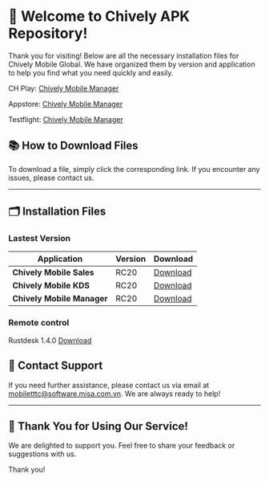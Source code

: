 # 🎉 **Welcome to Chively APK Repository!**

Thank you for visiting! Below are all the necessary installation files for Chively Mobile Global. We have organized them by version and application to help you find what you need quickly and easily.

CH Play:
[Chively Mobile Manager](https://play.google.com/store/apps/details?id=vn.com.misa.chivelymanagerus)

Appstore:
[Chively Mobile Manager](https://apps.apple.com/vn/app/chively-manager/id6747693976)

Testflight:
[Chively Mobile Manager](https://testflight.apple.com/join/wfvTykFb)


## 📚 **How to Download Files**
To download a file, simply click the corresponding link. If you encounter any issues, please contact us.

---

## 🗂️ **Installation Files**

### Lastest Version

| Application | Version | Download |
|---|---|---|
| **Chively Mobile Sales** | RC20 | [Download](https://github.com/CukCuk-US/Chively-US/releases/download/RC20.1/Sales_RC20_0_0_2.apk) |
| **Chively Mobile KDS** | RC20 | [Download](https://github.com/CukCuk-US/Chively-US/releases/download/RC20.1/KDS_RC20_0_0_1.apk) |
| **Chively Mobile Manager** | RC20 | [Download](https://github.com/CukCuk-US/Chively-US/releases/download/RC20.1/Manager_RC20_0_0_1.apk) |

### Remote control 
Rustdesk 1.4.0 [Download](https://github.com/rustdesk/rustdesk/releases/download/1.4.0/rustdesk-1.4.0-universal-signed.apk)


## 📧 **Contact Support**

If you need further assistance, please contact us via email at [mobiletttc@software.misa.com.vn](mailto:mobiletttc@software.misa.com.vn). We are always ready to help!

---

## 🚀 **Thank You for Using Our Service!**

We are delighted to support you. Feel free to share your feedback or suggestions with us.

Thank you!
